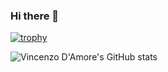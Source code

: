### Hi there 👋

[![trophy](https://github-profile-trophy.vercel.app/?username=freedev&theme=onedark&col=3)](https://github.com/ryo-ma/github-profile-trophy)

<!--
**freedev/freedev** is a ✨ _special_ ✨ repository because its `README.md` (this file) appears on your GitHub profile.

Here are some ideas to get you started:

- 🔭 I’m currently working on ...
- 🌱 I’m currently learning ...
- 👯 I’m looking to collaborate on ...
- 🤔 I’m looking for help with ...
- 💬 Ask me about ...
- 📫 How to reach me: ...
- 😄 Pronouns: ...
- ⚡ Fun fact: ...
-->

![Vincenzo D'Amore's GitHub stats](https://github-readme-stats.vercel.app/api?username=freedev&show_icons=true&theme=radical)
